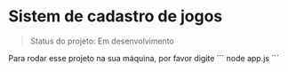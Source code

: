 <h1>Sistem de cadastro de jogos</h1>

>Status do projeto: Em desenvolvimento

Para rodar esse projeto na sua máquina, por favor digite
´´´
node app.js
´´´
